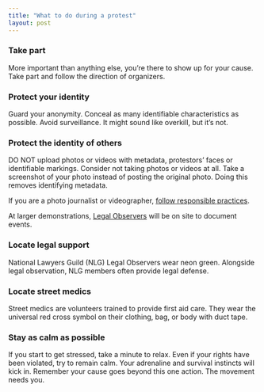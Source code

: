 ```yaml
---
title: "What to do during a protest"
layout: post
---
```

### Take part
More important than anything else, you’re there to show up for your cause. Take part and follow the direction of organizers. 

### Protect your identity
Guard your anonymity. Conceal as many identifiable characteristics as possible. Avoid surveillance. It might sound like overkill, but it’s not.

### Protect the identity of others
DO NOT upload photos or videos with metadata, protestors’ faces or identifiable markings.  Consider not taking photos or videos at all. Take a screenshot of your photo instead of posting the original photo. Doing this removes identifying metadata.

If you are a photo journalist or videographer, [follow responsible practices](https://twitter.com/sarahmcgphoto/status/1266936193373143041). 

At larger demonstrations, [Legal Observers](https://www.nlg.org/legalobservers/) will be on site to document events.

### Locate legal support
National Lawyers Guild (NLG) Legal Observers wear neon green. Alongside legal observation, NLG members often provide legal defense. 

### Locate street medics
Street medics are volunteers trained to provide first aid care. They wear the universal red cross symbol on their clothing, bag, or body with duct tape.

### Stay as calm as possible
If you start to get stressed, take a minute to relax. Even if your rights have been violated, try to remain calm. Your adrenaline and survival instincts will kick in. Remember your cause goes beyond this one action. The movement needs you.